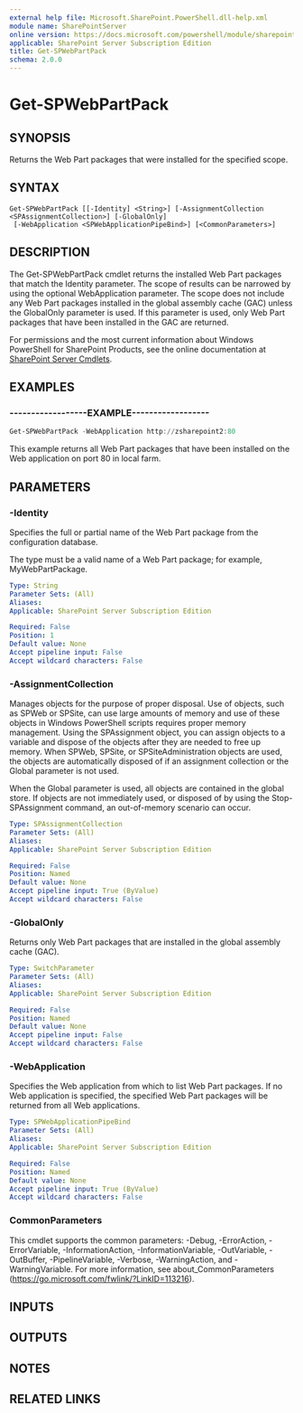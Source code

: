 ```yaml
---
external help file: Microsoft.SharePoint.PowerShell.dll-help.xml
module name: SharePointServer
online version: https://docs.microsoft.com/powershell/module/sharepoint-server/get-spwebpartpack
applicable: SharePoint Server Subscription Edition
title: Get-SPWebPartPack
schema: 2.0.0
---
```


# Get-SPWebPartPack

## SYNOPSIS

Returns the Web Part packages that were installed for the specified scope.



## SYNTAX

```
Get-SPWebPartPack [[-Identity] <String>] [-AssignmentCollection <SPAssignmentCollection>] [-GlobalOnly]
 [-WebApplication <SPWebApplicationPipeBind>] [<CommonParameters>]
```

## DESCRIPTION
The Get-SPWebPartPack cmdlet returns the installed Web Part packages that match the Identity parameter.
The scope of results can be narrowed by using the optional WebApplication parameter.
The scope does not include any Web Part packages installed in the global assembly cache (GAC) unless the GlobalOnly parameter is used.
If this parameter is used, only Web Part packages that have been installed in the GAC are returned.

For permissions and the most current information about Windows PowerShell for SharePoint Products, see the online documentation at [SharePoint Server Cmdlets](https://docs.microsoft.com/powershell/sharepoint/sharepoint-server/sharepoint-server-cmdlets).

## EXAMPLES

### ------------------EXAMPLE------------------ 
```powershell
Get-SPWebPartPack -WebApplication http://zsharepoint2:80
```

This example returns all Web Part packages that have been installed on the Web application on port 80 in local farm.

## PARAMETERS

### -Identity
Specifies the full or partial name of the Web Part package from the configuration database.

The type must be a valid name of a Web Part package; for example, MyWebPartPackage.

```yaml
Type: String
Parameter Sets: (All)
Aliases: 
Applicable: SharePoint Server Subscription Edition

Required: False
Position: 1
Default value: None
Accept pipeline input: False
Accept wildcard characters: False
```

### -AssignmentCollection
Manages objects for the purpose of proper disposal.
Use of objects, such as SPWeb or SPSite, can use large amounts of memory and use of these objects in Windows PowerShell scripts requires proper memory management.
Using the SPAssignment object, you can assign objects to a variable and dispose of the objects after they are needed to free up memory.
When SPWeb, SPSite, or SPSiteAdministration objects are used, the objects are automatically disposed of if an assignment collection or the Global parameter is not used.

When the Global parameter is used, all objects are contained in the global store.
If objects are not immediately used, or disposed of by using the Stop-SPAssignment command, an out-of-memory scenario can occur.

```yaml
Type: SPAssignmentCollection
Parameter Sets: (All)
Aliases: 
Applicable: SharePoint Server Subscription Edition

Required: False
Position: Named
Default value: None
Accept pipeline input: True (ByValue)
Accept wildcard characters: False
```

### -GlobalOnly
Returns only Web Part packages that are installed in the global assembly cache (GAC).

```yaml
Type: SwitchParameter
Parameter Sets: (All)
Aliases: 
Applicable: SharePoint Server Subscription Edition

Required: False
Position: Named
Default value: None
Accept pipeline input: False
Accept wildcard characters: False
```

### -WebApplication
Specifies the Web application from which to list Web Part packages.
If no Web application is specified, the specified Web Part packages will be returned from all Web applications.

```yaml
Type: SPWebApplicationPipeBind
Parameter Sets: (All)
Aliases: 
Applicable: SharePoint Server Subscription Edition

Required: False
Position: Named
Default value: None
Accept pipeline input: True (ByValue)
Accept wildcard characters: False
```

### CommonParameters
This cmdlet supports the common parameters: -Debug, -ErrorAction, -ErrorVariable, -InformationAction, -InformationVariable, -OutVariable, -OutBuffer, -PipelineVariable, -Verbose, -WarningAction, and -WarningVariable. For more information, see about_CommonParameters (https://go.microsoft.com/fwlink/?LinkID=113216).

## INPUTS

## OUTPUTS

## NOTES

## RELATED LINKS

